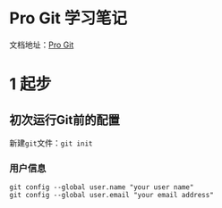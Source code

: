 # Pro Git 学习笔记 #

文档地址：[Pro Git](http://iissnan.com/progit/)

# 1 起步 #

## 初次运行Git前的配置 ##

新建`git`文件：`git init`

### 用户信息 ###

    git config --global user.name "your user name"
    git config --global user.email "your email address"


